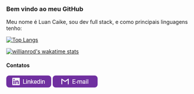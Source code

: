 ### Bem vindo ao meu GitHub

Meu nome é Luan Caike, sou dev full stack, e como principais linguagens tenho:

[![Top Langs](https://github-readme-stats.vercel.app/api/top-langs/?username=anuraghazra&layout=compact&theme=dark&hide_border=true&locale=pt-br)](https://github.com/anuraghazra/github-readme-stats)

[![willianrod's wakatime stats](https://github-readme-stats.vercel.app/api/wakatime?username=luancaike&theme=dark&hide_border=true&layout=compact&custom_title=Tempo%20de%20código%20na%20semana)](https://github.com/anuraghazra/github-readme-stats)

#### Contatos

[![Linkedin](./assets/Git%20buttons.png)](https://www.linkedin.com/in/luan-caike/) [![Email](./assets/Git%20buttons-1.png)](mailto:luancaike107@hotmail.com)
